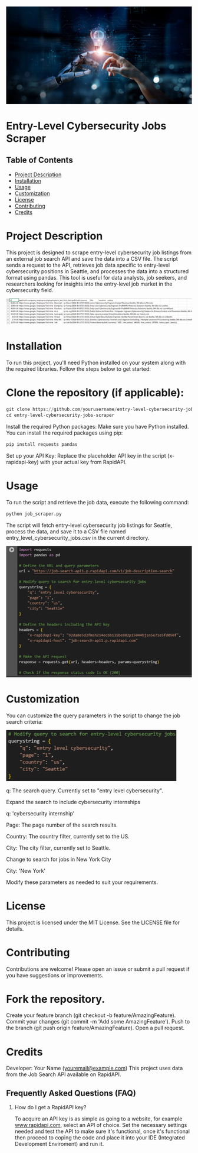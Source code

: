 ![Artificial_Intelligence](Artificial_Intelligence.jpg)
# Entry-Level Cybersecurity Jobs Scraper
## Table of Contents
- [Project Description](#project-description)
- [Installation](#installation)
- [Usage](#usage)
- [Customization](#customization)
- [License](#license)
- [Contributing](#contributing)
- [Credits](#credits)

# Project Description
This project is designed to scrape entry-level cybersecurity job listings from an external job search API and save the data into a CSV file. The script sends a request to the API, retrieves job data specific to entry-level cybersecurity positions in Seattle, and processes the data into a structured format using pandas. This tool is useful for data analysts, job seekers, and researchers looking for insights into the entry-level job market in the cybersecurity field.

![csv](csv.png)

# Installation
To run this project, you'll need Python installed on your system along with the required libraries. Follow the steps below to get started:

# Clone the repository (if applicable):

<!-- python code block -->
```python
git clone https://github.com/yourusername/entry-level-cybersecurity-jobs-scraper.git
cd entry-level-cybersecurity-jobs-scraper
```

Install the required Python packages: Make sure you have Python installed. You can install the required packages using pip:

<!-- python code block -->
```python
pip install requests pandas
```
Set up your API Key: Replace the placeholder API key in the script (x-rapidapi-key) with your actual key from RapidAPI.

# Usage
To run the script and retrieve the job data, execute the following command:

<!-- python code block -->
```python
python job_scraper.py
```
The script will fetch entry-level cybersecurity job listings for Seattle, process the data, and save it to a CSV file named entry_level_cybersecurity_jobs.csv in the current directory.

![code](code.png)

# Customization
You can customize the query parameters in the script to change the job search criteria:

![query](query.png)

q: The search query. Currently set to "entry level cybersecurity".

Expand the search to include cybersecurity internships

q: 'cybersecurity internship'

Page: The page number of the search results.

Country: The country filter, currently set to the US.

City: The city filter, currently set to Seattle.

Change to search for jobs in New York City

City: 'New York'

Modify these parameters as needed to suit your requirements.

# License
This project is licensed under the MIT License. See the LICENSE file for details.

# Contributing
Contributions are welcome! Please open an issue or submit a pull request if you have suggestions or improvements.

# Fork the repository.
Create your feature branch (git checkout -b feature/AmazingFeature).
Commit your changes (git commit -m 'Add some AmazingFeature').
Push to the branch (git push origin feature/AmazingFeature).
Open a pull request.
# Credits
Developer: Your Name (youremail@example.com)
This project uses data from the Job Search API available on RapidAPI.

## Frequently Asked Questions (FAQ)
1. How do I get a RapidAPI key?

   To acquire an API key is as simple as going to a website, for example www.rapidapi.com, select an API of choice. Set the necessary settings needed and test the API to make sure it's functional, once it's functional then proceed to coping the code and place it into your IDE (Integrated Development Enviroment) and run it.
